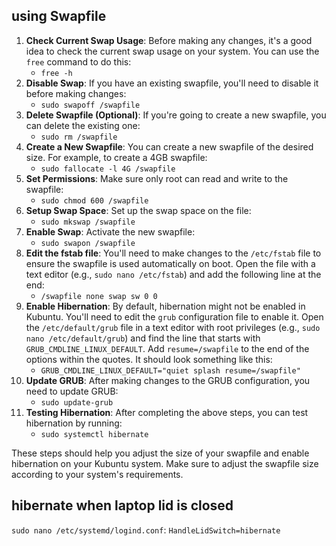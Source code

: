## using Swapfile 

1. **Check Current Swap Usage**: Before making any changes, it's a good idea to check the current swap usage on your system. You can use the `free` command to do this:
	- `free -h`
2. **Disable Swap**: If you have an existing swapfile, you'll need to disable it before making changes:    
	- `sudo swapoff /swapfile`
3. **Delete Swapfile (Optional)**: If you're going to create a new swapfile, you can delete the existing one:
	- `sudo rm /swapfile`
4. **Create a New Swapfile**: You can create a new swapfile of the desired size. For example, to create a 4GB swapfile:
	- `sudo fallocate -l 4G /swapfile`
5. **Set Permissions**: Make sure only root can read and write to the swapfile:
	- `sudo chmod 600 /swapfile`
6. **Setup Swap Space**: Set up the swap space on the file:
	- `sudo mkswap /swapfile`
7. **Enable Swap**: Activate the new swapfile:
	- `sudo swapon /swapfile`
8. **Edit the fstab file**: You'll need to make changes to the `/etc/fstab` file to ensure the swapfile is used automatically on boot. Open the file with a text editor (e.g., `sudo nano /etc/fstab`) and add the following line at the end:
	- `/swapfile none swap sw 0 0`
9. **Enable Hibernation**: By default, hibernation might not be enabled in Kubuntu. You'll need to edit the `grub` configuration file to enable it. Open the `/etc/default/grub` file in a text editor with root privileges (e.g., `sudo nano /etc/default/grub`) and find the line that starts with `GRUB_CMDLINE_LINUX_DEFAULT`. Add `resume=/swapfile` to the end of the options within the quotes. It should look something like this:
	- `GRUB_CMDLINE_LINUX_DEFAULT="quiet splash resume=/swapfile"`
10. **Update GRUB**: After making changes to the GRUB configuration, you need to update GRUB:
	- `sudo update-grub`
11. **Testing Hibernation**: After completing the above steps, you can test hibernation by running:
    - `sudo systemctl hibernate`
    
These steps should help you adjust the size of your swapfile and enable hibernation on your Kubuntu system. Make sure to adjust the swapfile size according to your system's requirements.

## hibernate when laptop lid is closed

`sudo nano /etc/systemd/logind.conf`: `HandleLidSwitch=hibernate`